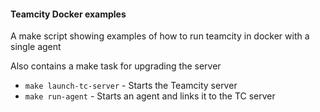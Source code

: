 #### Teamcity Docker examples

A make script showing examples of how to run teamcity in docker with a single agent

Also contains a make task for upgrading the server

* `make launch-tc-server` - Starts the Teamcity server
* `make run-agent` - Starts an agent and links it to the TC server
